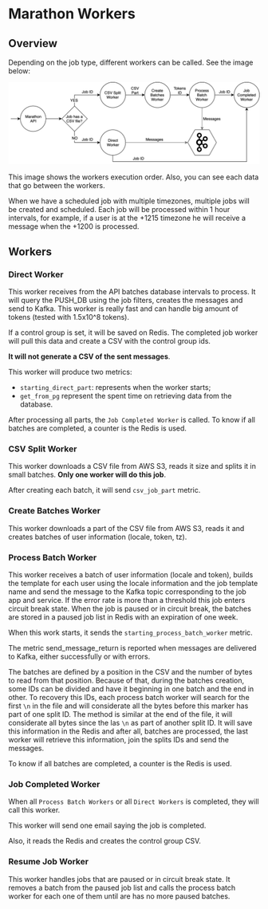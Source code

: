 Marathon Workers
================
## Overview

Depending on the job type, different workers can be called. See the image below:

![example](img/Workers.png)

This image shows the workers execution order. Also, you can see each data that go between the workers.

When we have a scheduled job with multiple timezones, multiple jobs will be created and scheduled. Each job will be processed within 1 hour intervals, for example, if a user is at the +1215 timezone he will receive a message when the +1200 is processed.

## Workers 

### Direct Worker

This worker receives from the API batches database intervals to process. It will query the PUSH_DB using the job filters, creates the messages and send to Kafka. This worker is really fast and can handle big amount of tokens (tested with 1.5x10^8 tokens).

If a control group is set, it will be saved on Redis. The completed job worker will pull this data and create a CSV with the control group ids.

**It will not generate a CSV of the sent messages**.

This worker will produce two metrics:
- `starting_direct_part`: represents when the worker starts;
- `get_from_pg` represent the spent time on retrieving data from the database.

After processing all parts, the `Job Completed Worker` is called. To know if all batches are completed, a counter is the Redis is used.

### CSV Split Worker

This worker downloads a CSV file from AWS S3, reads it size and splits it in small batches.
**Only one worker will do this job**.

After creating each batch, it will send `csv_job_part` metric.

### Create Batches Worker

This worker downloads a part of the CSV file from AWS S3, reads it and creates batches of user information (locale, token, tz). 

### Process Batch Worker

This worker receives a batch of user information (locale and token), builds the template for each user using the locale information and the job template name and send the message to the Kafka topic corresponding to the job app and service. If the error rate is more than a threshold this job enters circuit break state. When the job is paused or in circuit break, the batches are stored in a paused job list in Redis with an expiration of one week.

When this work starts, it sends the `starting_process_batch_worker` metric.

The metric send_message_return is reported when messages are delivered to Kafka, either successfully or with errors.

The batches are defined by a position in the CSV and the number of bytes to read from that position. Because of that, during the batches creation, some IDs can be divided and have it beginning in one batch and the end in other. To recovery this IDs, each process batch worker will search for the first `\n` in the file and will considerate all the bytes before this marker has part of one split ID. The method is similar at the end of the file, it will considerate all bytes since the las `\n` as part of another split ID. It will save this information in the Redis and after all, batches are processed, the last worker will retrieve this information, join the splits IDs and send the messages.

To know if all batches are completed, a counter is the Redis is used.

### Job Completed Worker

When all `Process Batch Workers` or all `Direct Workers` is completed, they will call this worker.

This worker will send one email saying the job is completed.

Also, it reads the Redis and creates the control group CSV.

### Resume Job Worker

This worker handles jobs that are paused or in circuit break state. It removes a batch from the paused job list and calls the process batch worker for each one of them until are has no more paused batches.
